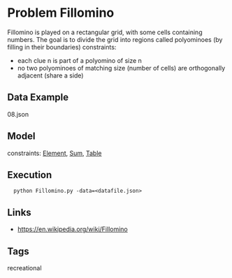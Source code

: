# Problem Fillomino

Fillomino is played on a rectangular grid, with some cells containing numbers.
The goal is to divide the grid into regions called polyominoes (by filling in their boundaries)
  constraints: [](http://pycsp.org/documentation/constraints/)
  - each clue n is part of a polyomino of size n
  - no two polyominoes of matching size (number of cells) are orthogonally adjacent (share a side)

## Data Example
  08.json

## Model
  constraints: [Element](http://pycsp.org/documentation/constraints/Element), [Sum](http://pycsp.org/documentation/constraints/Sum), [Table](http://pycsp.org/documentation/constraints/Table)

## Execution
```
  python Fillomino.py -data=<datafile.json>
```

## Links
  - https://en.wikipedia.org/wiki/Fillomino

## Tags
  recreational
